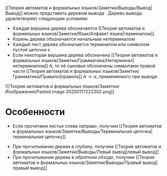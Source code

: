 [[Теория автоматов и формальных языков/Заметки/Выводы/Вывод|Вывод]] можно представить деревом вывода . Дерево вывода удовлетворяет следующим условиям:
- Каждая вершина дерева обозначается [[Теория автоматов и формальных языков/Заметки/Язык/Алфавит языка|терминалом]].
- Корень дерева обозначается начальным нетерминалом
- Каждый лист дерева обозначается терминалом или символом пустой цепочки $\varepsilon$
- Если некоторая вершина дерева обозначена [[Теория автоматов и формальных языков/Заметки/Грамматика/Нетерминал|нетерминалом]] A, то её сыновья обозначены символами правой части [[Теория автоматов и формальных языков/Заметки/Грамматика/Правило|правила]] $A \rightarrow \alpha$, применяемого при выводе.

![[Теория автоматов и формальных языков/Заметки/Изображения/Pasted image 20250117222302.png]]

# Особенности
* Если прочитаем листья слева направо, получим [[Теория автоматов и формальных языков/Заметки/Выводы/Терминальная цепочка|терминальная цепочку]]
- При прочитывании дерева в *глубину*, получим [[Теория автоматов и формальных языков/Заметки/Выводы/Левый вывод|левый вывод]]
- При прочитывании дерева в *обратном обходе*, получим [[Теория автоматов и формальных языков/Заметки/Выводы/Правый вывод|правый вывод]]